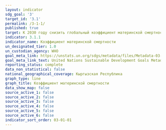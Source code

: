 ```yaml
---
layout: indicator
sdg_goal: '3'
target_id: '3.1'
permalink: /3-1-1/
published: true
target: К 2030 году снизить глобальный коэффициент материнской смертности до менее 70 случаев на 100 000 живорождений
indicator: 3.1.1
indicator_name: Коэффициент материнской смертности
un_designated_tier: 1.0
un_custodian_agency: WHO
goal_meta_link: https://unstats.un.org/sdgs/metadata/files/Metadata-03-01-01.pdf
goal_meta_link_text: United Nations Sustainable Development Goals Metadata (pdf 865kB)
reporting_status: complete
data_non_statistical: false
national_geographical_coverage: Кыргызская Республика
graph_type: line
graph_title: Коэффициент материнской смертности
data_show_map: false
source_active_1: false
source_active_2: false
source_active_3: false
source_active_4: false
source_active_5: false
source_active_6: false
indicator_sort_order: 03-01-01
---
```

